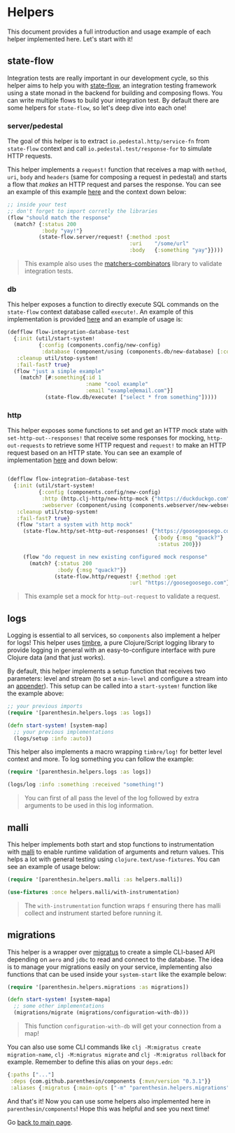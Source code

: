 # Helpers

This document provides a full introduction and usage example of each helper implemented here. Let's start with it!

## state-flow
Integration tests are really important in our development cycle, so this helper aims to help you with [state-flow](https://github.com/nubank/state-flow), an integration testing framework using a state monad in the backend for building and composing flows. You can write multiple flows to build your integration test. By default there are some helpers for `state-flow`, so let's deep dive into each one!

### server/pedestal
The goal of this helper is to extract `io.pedestal.http/service-fn` from `state-flow` context and call `io.pedestal.test/response-for` to simulate HTTP requests.

This helper implements a `request!` function that receives a map with `method`, `uri`, `body` and `headers` (same for composing a request in pedestal) and starts a flow that *makes* an HTTP request and parses the response. You can see an example of this example [here](https://github.com/parenthesin/components/blob/main/test/integration/parenthesin/schema/system_test.clj#L79) and the context down below:
```clojure
;; inside your test
;; don't forget to import corretly the libraries
(flow "should match the response"
  (match? {:status 200
           :body "yay!"}
          (state-flow.server/request! {:method :post
                                       :uri    "/some/url"
                                       :body   {:something "yay"}})))
```
> This example also uses the [matchers-combinators](https://github.com/nubank/matcher-combinators/) library to validate integration tests.

### db
This helper exposes a function to directly execute SQL commands on the `state-flow` context database called `execute!`. An example of this implementation is provided [here](https://github.com/parenthesin/components/blob/main/test/integration/parenthesin/db/jdbc_hikari_test.clj) and an example of usage is:
```clojure
(defflow flow-integration-database-test
  {:init (util/start-system!
          {:config (components.config/new-config)
           :database (component/using (components.db/new-database) [:config])})
   :cleanup util/stop-system!
   :fail-fast? true}
  (flow "just a simple example"
    (match? [#:something{:id 1
                         :name "cool example"
                         :email "example@email.com"}]
            (state-flow.db/execute! ["select * from something"]))))
```

### http
This helper exposes some functions to set and get an HTTP mock state with `set-http-out--responses!` that receive some responses for mocking, `http-out-requests` to retrieve some HTTP request and `request!` to make an HTTP request based on an HTTP state. You can see an example of implementation [here](https://github.com/parenthesin/components/blob/main/test/integration/parenthesin/http/clj_http_test.clj) and down below:
```clojure

(defflow flow-integration-database-test
  {:init (util/start-system!
          {:config (components.config/new-config)
           :http (http.clj-http/new-http-mock {"https://duckduckgo.com" {:status 200}})
           :webserver (component/using (components.webserver/new-webserver) [:config :http])})
   :cleanup util/stop-system!
   :fail-fast? true}
   (flow "start a system with http mock"
     (state-flow.http/set-http-out-responses! {"https://goosegoosego.com"
                                               {:body {:msg "quack?"}
                                                :status 200}})

     (flow "do request in new existing configured mock response"
       (match? {:status 200
                :body {:msg "quack?"}}
               (state-flow.http/request! {:method :get
                                       :url "https://goosegoosego.com"})))))
```
> This example set a mock for `http-out-request` to validate a request.

## logs
Logging is essential to all services, so `components` also implement a helper for logs! This helper uses [timbre](https://github.com/taoensso/timbre), a pure Clojure/Script logging library to provide logging in general with an easy-to-configure interface with pure Clojure data (and that just works).

By default, this helper implements a setup function that receives two parameters: level and stream (to set a `min-level` and configure a stream into an [appender](https://taoensso.github.io/timbre/taoensso.timbre.appenders.core.html)). This setup can be called into a `start-system!` function like the example above:
```clojure
;; your previous imports
(require '[parenthesin.helpers.logs :as logs])

(defn start-system! [system-map]
  ;; your previous implementations
  (logs/setup :info :auto))
```

This helper also implements a macro wrapping `timbre/log!` for better level context and more. To log something you can follow the example:
```clojure
(require '[parenthesin.helpers.logs :as logs])

(logs/log :info :something :received "something!")
```
> You can first of all pass the level of the log followed by extra arguments to be used in this log information.

## malli
This helper implements both start and stop functions to instrumentation with [malli](github.com/metosin/malli) to enable runtime validation of arguments and return values. This helps a lot with general testing using `clojure.text/use-fixtures`. You can see an example of usage below:
```clojure
(require '[parenthesin.helpers.malli :as helpers.malli])

(use-fixtures :once helpers.malli/with-instrumentation)
```
> The `with-instrumentation` function wraps `f` ensuring there has malli collect and instrument started before running it.

## migrations
This helper is a wrapper over [migratus](https://github.com/yogthos/migratus) to create a simple CLI-based API depending on `aero` and `jdbc` to read and connect to the database. The idea is to manage your migrations easily on your service, implementing also functions that can be used inside your `system-start` like the example below:
```clojure
(require '[parenthesin.helpers.migrations :as migrations])

(defn start-system! [system-mapa]
  ;; some other implementations
  (migrations/migrate (migrations/configuration-with-db)))
```
> This function `configuration-with-db` will get your connection from a map!

You can also use some CLI commands like `clj -M:migratus create migration-name`, `clj -M:migratus migrate` and `clj -M:migratus rollback` for example. Remember to define this alias on your `deps.edn`:
```clojure
{:paths ["..."]
 :deps {com.github.parenthesin/components {:mvn/version "0.3.1"}}
 :aliases {:migratus {:main-opts ["-m" "parenthesin.helpers.migrations"]}}}
```

And that's it! Now you can use some helpers also implemented here in `parenthesin/components`! Hope this was helpful and see you next time!

Go [back to main page](doc/intro.md).
